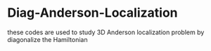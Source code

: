 # Diag-Anderson-Localization
these codes are used to study 3D Anderson localization problem by diagonalize the Hamiltonian
